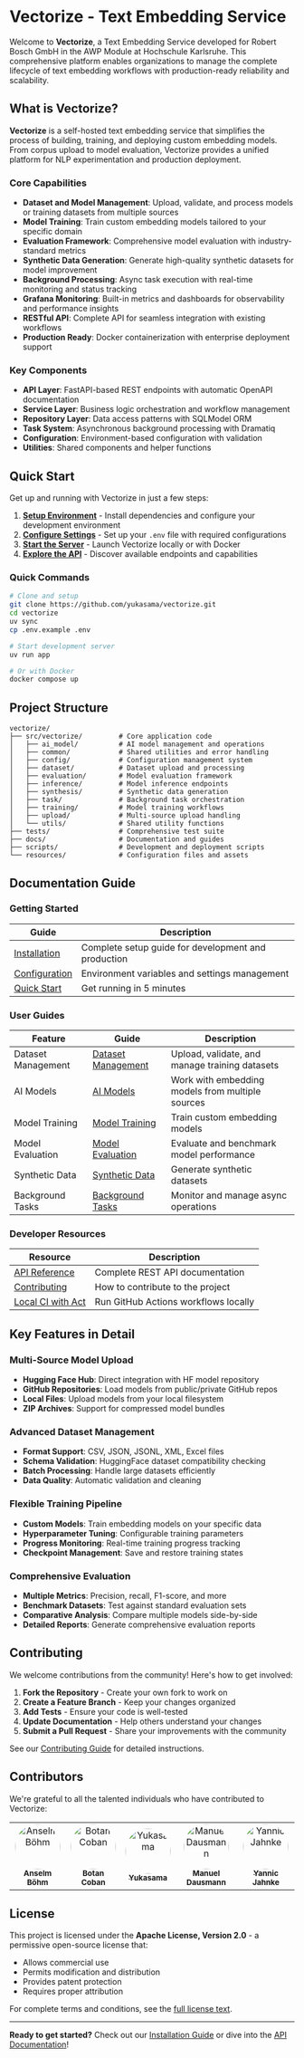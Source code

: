 # Vectorize - Text Embedding Service

Welcome to **Vectorize**, a Text Embedding Service developed for Robert Bosch GmbH in the AWP Module at Hochschule Karlsruhe. This comprehensive platform enables organizations to manage the complete lifecycle of text embedding workflows with production-ready reliability and scalability.


## What is Vectorize?

**Vectorize** is a self-hosted text embedding service that simplifies the process of building, training, and deploying custom embedding models. From corpus upload to model evaluation, Vectorize provides a unified platform for NLP experimentation and production deployment.


### Core Capabilities

- **Dataset and Model Management**: Upload, validate, and process models or training datasets from multiple sources
- **Model Training**: Train custom embedding models tailored to your specific domain
- **Evaluation Framework**: Comprehensive model evaluation with industry-standard metrics
- **Synthetic Data Generation**: Generate high-quality synthetic datasets for model improvement
- **Background Processing**: Async task execution with real-time monitoring and status tracking
- **Grafana Monitoring**: Built-in metrics and dashboards for observability and performance insights
- **RESTful API**: Complete API for seamless integration with existing workflows
- **Production Ready**: Docker containerization with enterprise deployment support


### Key Components

- **API Layer**: FastAPI-based REST endpoints with automatic OpenAPI documentation
- **Service Layer**: Business logic orchestration and workflow management
- **Repository Layer**: Data access patterns with SQLModel ORM
- **Task System**: Asynchronous background processing with Dramatiq
- **Configuration**: Environment-based configuration with validation
- **Utilities**: Shared components and helper functions


## Quick Start

Get up and running with Vectorize in just a few steps:

1. **[Setup Environment](installation.md)** - Install dependencies and configure your development environment
2. **[Configure Settings](configuration.md)** - Set up your `.env` file with required configurations
3. **[Start the Server](installation.md#running-vectorize)** - Launch Vectorize locally or with Docker
4. **[Explore the API](api.md)** - Discover available endpoints and capabilities

### Quick Commands

```bash
# Clone and setup
git clone https://github.com/yukasama/vectorize.git
cd vectorize
uv sync
cp .env.example .env

# Start development server
uv run app

# Or with Docker
docker compose up
```


## Project Structure


```
vectorize/
├── src/vectorize/         # Core application code
│   ├── ai_model/          # AI model management and operations
│   ├── common/            # Shared utilities and error handling
│   ├── config/            # Configuration management system
│   ├── dataset/           # Dataset upload and processing
│   ├── evaluation/        # Model evaluation framework
│   ├── inference/         # Model inference endpoints
│   ├── synthesis/         # Synthetic data generation
│   ├── task/              # Background task orchestration
│   ├── training/          # Model training workflows
│   ├── upload/            # Multi-source upload handling
│   └── utils/             # Shared utility functions
├── tests/                 # Comprehensive test suite
├── docs/                  # Documentation and guides
├── scripts/               # Development and deployment scripts
└── resources/             # Configuration files and assets
```


## Documentation Guide


### Getting Started

| Guide                                         | Description                                         |
| --------------------------------------------- | --------------------------------------------------- |
| [Installation](installation.md)               | Complete setup guide for development and production |
| [Configuration](configuration.md)             | Environment variables and settings management       |
| [Quick Start](installation.md#quick-start)    | Get running in 5 minutes                            |


### User Guides

| Feature            | Guide                                         | Description                                      |
| ------------------ | --------------------------------------------- | ------------------------------------------------ |
| Dataset Management | [Dataset Management](guides/datasets.md) | Upload, validate, and manage training datasets   |
| AI Models          | [AI Models](guides/models.md)            | Work with embedding models from multiple sources |
| Model Training     | [Model Training](guides/training.md)     | Train custom embedding models                    |
| Model Evaluation   | [Model Evaluation](guides/evaluation.md) | Evaluate and benchmark model performance         |
| Synthetic Data     | [Synthetic Data](guides/synthesis.md)    | Generate synthetic datasets                      |
| Background Tasks   | [Background Tasks](guides/tasks.md)      | Monitor and manage async operations              |


### Developer Resources

| Resource                | Description                          |
| ----------------------- | ------------------------------------ |
| [API Reference](api.md) | Complete REST API documentation      |
| [Contributing](contributing.md) | How to contribute to the project     |
| [Local CI with Act](act.md) | Run GitHub Actions workflows locally |


## Key Features in Detail


### Multi-Source Model Upload

- **Hugging Face Hub**: Direct integration with HF model repository
- **GitHub Repositories**: Load models from public/private GitHub repos
- **Local Files**: Upload models from your local filesystem
- **ZIP Archives**: Support for compressed model bundles


### Advanced Dataset Management

- **Format Support**: CSV, JSON, JSONL, XML, Excel files
- **Schema Validation**: HuggingFace dataset compatibility checking
- **Batch Processing**: Handle large datasets efficiently
- **Data Quality**: Automatic validation and cleaning


### Flexible Training Pipeline

- **Custom Models**: Train embedding models on your specific data
- **Hyperparameter Tuning**: Configurable training parameters
- **Progress Monitoring**: Real-time training progress tracking
- **Checkpoint Management**: Save and restore training states


### Comprehensive Evaluation

- **Multiple Metrics**: Precision, recall, F1-score, and more
- **Benchmark Datasets**: Test against standard evaluation sets
- **Comparative Analysis**: Compare multiple models side-by-side
- **Detailed Reports**: Generate comprehensive evaluation reports


## Contributing

We welcome contributions from the community! Here's how to get involved:

1. **Fork the Repository** - Create your own fork to work on
2. **Create a Feature Branch** - Keep your changes organized
3. **Add Tests** - Ensure your code is well-tested
4. **Update Documentation** - Help others understand your changes
5. **Submit a Pull Request** - Share your improvements with the community

See our [Contributing Guide](contributing.md) for detailed instructions.


## Contributors

We're grateful to all the talented individuals who have contributed to Vectorize:

<table>
<tr>
  <td align="center">
    <a href="https://github.com/Dosto1ewski">
      <img src="https://avatars.githubusercontent.com/Dosto1ewski" width="80" style="border-radius: 50%;" alt="Anselm Böhm"/>
      <br />
      <sub><b>Anselm Böhm</b></sub>
    </a>
  </td>
  <td align="center">
    <a href="https://github.com/BtnCbn">
      <img src="https://avatars.githubusercontent.com/BtnCbn" width="80" style="border-radius: 50%;" alt="Botan Coban"/>
      <br />
      <sub><b>Botan Coban</b></sub>
    </a>
  </td>
  <td align="center">
    <a href="https://github.com/yukasama">
      <img src="https://avatars.githubusercontent.com/yukasama" width="80" style="border-radius: 50%;" alt="Yukasama"/>
      <br />
      <sub><b>Yukasama</b></sub>
    </a>
  </td>
  <td align="center">
    <a href="https://github.com/domoar">
      <img src="https://avatars.githubusercontent.com/domoar" width="80" style="border-radius: 50%;" alt="Manuel Dausmann"/>
      <br />
      <sub><b>Manuel Dausmann</b></sub>
    </a>
  </td>
  <td align="center">
    <a href="https://github.com/Yannjc">
      <img src="https://avatars.githubusercontent.com/Yannjc" width="80" style="border-radius: 50%;" alt="Yannic Jahnke"/>
      <br />
      <sub><b>Yannic Jahnke</b></sub>
    </a>
  </td>
</tr>
</table>


## License

This project is licensed under the **Apache License, Version 2.0** - a permissive open-source license that:

- Allows commercial use
- Permits modification and distribution
- Provides patent protection
- Requires proper attribution

For complete terms and conditions, see the [full license text](https://www.apache.org/licenses/LICENSE-2.0).

---

**Ready to get started?** Check out our [Installation Guide](installation.md) or dive into the [API Documentation](api.md)!
